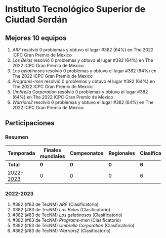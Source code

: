 ---
---

# Instituto Tecnológico Superior de Ciudad Serdán

## Mejores 10 equipos

1. _ARF_ resolvió 0 problemas y obtuvo el lugar #382 (64%) en The 2022 ICPC Gran Premio de Mexico
1. _Los Belas_ resolvió 0 problemas y obtuvo el lugar #382 (64%) en The 2022 ICPC Gran Premio de Mexico
1. _Los gelatinosos_ resolvió 0 problemas y obtuvo el lugar #382 (64%) en The 2022 ICPC Gran Premio de Mexico
1. _Programs-men_ resolvió 0 problemas y obtuvo el lugar #382 (64%) en The 2022 ICPC Gran Premio de Mexico
1. _Umbrella Corporation_ resolvió 0 problemas y obtuvo el lugar #382 (64%) en The 2022 ICPC Gran Premio de Mexico
1. _Warriors2_ resolvió 0 problemas y obtuvo el lugar #382 (64%) en The 2022 ICPC Gran Premio de Mexico

## Participaciones

### Resumen

| Temporada | Finales mundiales | Campeonatos | Regionales | Clasificatorios | Equipos |
| --- | --- | --- | --- | --- | --- |
| **Total** | **0** | **0** | **0** | **6** | **6** |
| [2022-2023](#2022-2023) | 0 | 0 | 0 | 6 | 6 |

### 2022-2023

1. #382 (#83 de TecNM) _ARF_ (Clasificatorio)
1. #382 (#83 de TecNM) _Los Belas_ (Clasificatorio)
1. #382 (#83 de TecNM) _Los gelatinosos_ (Clasificatorio)
1. #382 (#83 de TecNM) _Programs-men_ (Clasificatorio)
1. #382 (#83 de TecNM) _Umbrella Corporation_ (Clasificatorio)
1. #382 (#83 de TecNM) _Warriors2_ (Clasificatorio)




